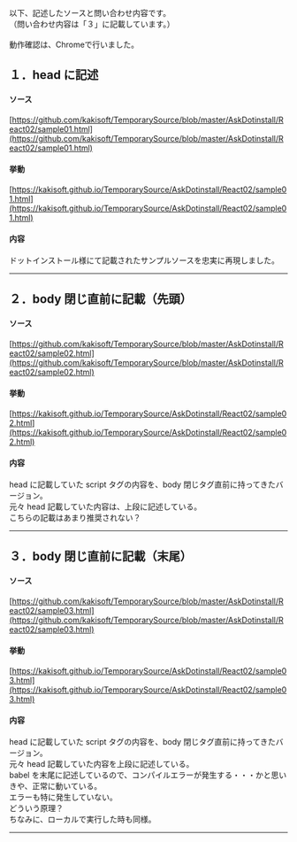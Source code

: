 以下、記述したソースと問い合わせ内容です。<br>
（問い合わせ内容は「３」に記載しています。）<br>
<br>
動作確認は、Chromeで行いました。


## １．head に記述

#### ソース
[https://github.com/kakisoft/TemporarySource/blob/master/AskDotinstall/React02/sample01.html](https://github.com/kakisoft/TemporarySource/blob/master/AskDotinstall/React02/sample01.html)

#### 挙動
[https://kakisoft.github.io/TemporarySource/AskDotinstall/React02/sample01.html](https://kakisoft.github.io/TemporarySource/AskDotinstall/React02/sample01.html)

#### 内容
ドットインストール様にて記載されたサンプルソースを忠実に再現しました。


__________________________________


## ２．body 閉じ直前に記載（先頭）
#### ソース
[https://github.com/kakisoft/TemporarySource/blob/master/AskDotinstall/React02/sample02.html](https://github.com/kakisoft/TemporarySource/blob/master/AskDotinstall/React02/sample02.html)

#### 挙動
[https://kakisoft.github.io/TemporarySource/AskDotinstall/React02/sample02.html](https://kakisoft.github.io/TemporarySource/AskDotinstall/React02/sample02.html)

#### 内容
head に記載していた script タグの内容を、body 閉じタグ直前に持ってきたバージョン。<br>
元々 head 記載していた内容は、上段に記述している。<br>
こちらの記載はあまり推奨されない？

__________________________________


## ３．body 閉じ直前に記載（末尾）
#### ソース
[https://github.com/kakisoft/TemporarySource/blob/master/AskDotinstall/React02/sample03.html](https://github.com/kakisoft/TemporarySource/blob/master/AskDotinstall/React02/sample03.html)

#### 挙動
[https://kakisoft.github.io/TemporarySource/AskDotinstall/React02/sample03.html](https://kakisoft.github.io/TemporarySource/AskDotinstall/React02/sample03.html)

#### 内容
head に記載していた script タグの内容を、body 閉じタグ直前に持ってきたバージョン。<br>
元々 head 記載していた内容を上段に記述している。<br>
babel を末尾に記述しているので、コンパイルエラーが発生する・・・かと思いきや、正常に動いている。<br>
エラーも特に発生していない。<br>
どういう原理？<br>
ちなみに、ローカルで実行した時も同様。<br>

__________________________________






